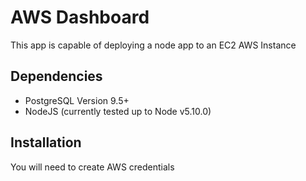 # AWS Dashboard

This app is capable of deploying a node app to an EC2 AWS Instance

## Dependencies

  - PostgreSQL Version 9.5+
  - NodeJS (currently tested up to Node v5.10.0)

## Installation

You will need to create AWS credentials 
